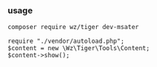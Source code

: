 ### usage

`composer require wz/tiger dev-msater`

```
require "./vendor/autoload.php";
$content = new \Wz\Tiger\Tools\Content;
$content->show();
```
